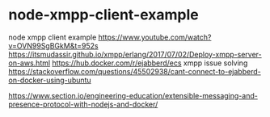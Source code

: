 # node-xmpp-client-example
node xmpp  client example
https://www.youtube.com/watch?v=OVN99SgBGkM&t=952s
https://itsmudassir.github.io/xmpp/erlang/2017/07/02/Deploy-xmpp-server-on-aws.html
https://hub.docker.com/r/ejabberd/ecs
xmpp issue solving
https://stackoverflow.com/questions/45502938/cant-connect-to-ejabberd-on-docker-using-ubuntu

https://www.section.io/engineering-education/extensible-messaging-and-presence-protocol-with-nodejs-and-docker/

